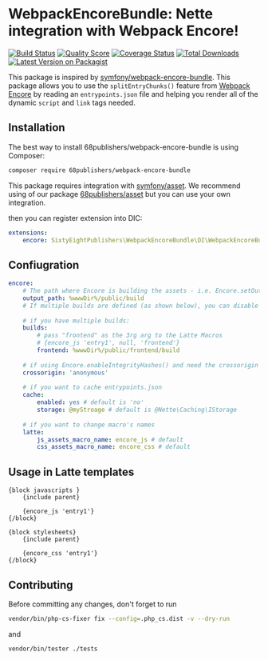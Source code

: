 # WebpackEncoreBundle: Nette integration with Webpack Encore!

[![Build Status][ico-travis]][link-travis]
[![Quality Score][ico-code-quality]][link-code-quality]
[![Coverage Status][ico-scrutinizer]][link-scrutinizer]
[![Total Downloads][ico-downloads]][link-downloads]
[![Latest Version on Packagist][ico-version]][link-packagist]

This package is inspired by [symfony/webpack-encore-bundle](https://github.com/symfony/webpack-encore-bundle).
This package allows you to use the `splitEntryChunks()` feature from [Webpack Encore](https://symfony.com/doc/current/frontend.html) by reading an `entrypoints.json` file and helping you render all of the dynamic `script` and `link` tags needed.

## Installation

The best way to install 68publishers/webpack-encore-bundle is using Composer:

```bash
composer require 68publishers/webpack-encore-bundle
```

This package requires integration with [symfony/asset](https://github.com/symfony/asset).
We recommend using of our package [68publishers/asset](https://github.com/68publishers/asset) but you can use your own integration.

then you can register extension into DIC:

```yaml
extensions:
    encore: SixtyEightPublishers\WebpackEncoreBundle\DI\WebpackEncoreBundleExtension
```

## Confiugration

```yaml
encore:
    # The path where Encore is building the assets - i.e. Encore.setOutputPath()
    output_path: %wwwDir%/public/build
    # If multiple builds are defined (as shown below), you can disable the default build with value NULL or omit this setting
    
    # if you have multiple builds:
    builds:
        # pass "frontend" as the 3rg arg to the Latte Macros
        # {encore_js 'entry1', null, 'frontend'}
        frontend: %wwwDir%/public/frontend/build
    
    # if using Encore.enableIntegrityHashes() and need the crossorigin attribute (default: NULL, or use 'anonymous' or 'use-credentials')
    crossorigin: 'anonymous'
    
    # if you want to cache entrypoints.json
    cache:
        enabled: yes # default is 'no'
        storage: @myStroage # default is @Nette\Caching\IStorage
    
    # if you want to change macro's names
    latte:
        js_assets_macro_name: encore_js # default
        css_assets_macro_name: encore_css # default
```

## Usage in Latte templates

```latte
{block javascripts }
    {include parent}

    {encore_js 'entry1'}
{/block}

{block stylesheets}
    {include parent}

    {encore_css 'entry1'}
{/block}
```

## Contributing

Before committing any changes, don't forget to run

```bash
vendor/bin/php-cs-fixer fix --config=.php_cs.dist -v --dry-run
```

and

```bash
vendor/bin/tester ./tests
```

[ico-version]: https://img.shields.io/packagist/v/68publishers/webpack-encore-bundle.svg?style=flat-square
[ico-travis]: https://img.shields.io/travis/68publishers/webpack-encore-bundle/master.svg?style=flat-square
[ico-scrutinizer]: https://img.shields.io/scrutinizer/coverage/g/68publishers/webpack-encore-bundle.svg?style=flat-square
[ico-code-quality]: https://img.shields.io/scrutinizer/g/68publishers/webpack-encore-bundle.svg?style=flat-square
[ico-downloads]: https://img.shields.io/packagist/dt/68publishers/webpack-encore-bundle.svg?style=flat-square

[link-packagist]: https://packagist.org/packages/68publishers/webpack-encore-bundle
[link-travis]: https://travis-ci.org/68publishers/webpack-encore-bundle
[link-scrutinizer]: https://scrutinizer-ci.com/g/68publishers/webpack-encore-bundle/code-structure
[link-code-quality]: https://scrutinizer-ci.com/g/68publishers/webpack-encore-bundle
[link-downloads]: https://packagist.org/packages/68publishers/webpack-encore-bundle
